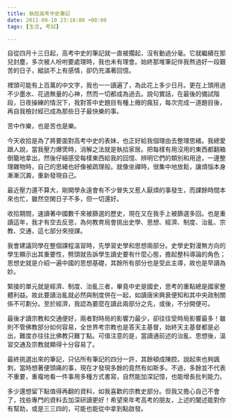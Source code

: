 ```yaml
---
title: 執拾高考中史筆記
date: 2011-09-10 23:18:00 +08:00
tags: [生活, 考試]

---
```


自從四月十三日起，高考中史的筆記就一直被擱起，沒有動過分毫。它就繼續在那兒封塵，多次被人吩咐要處理時，我也未有理會。始終那堆筆記伴我熬過好一段艱苦的日子，縱談不上有感情，卻仍充滿著回憶。  
  
裡頭可能有上百萬的中文字，我也一一讀遍了，為此花上多少日月。更在上頭用過不少墨水、花過無量的心神，然而一切都成為過去。說句實話，在最後的備試階段，日夜操練的情況下，我對答中史題目有種上癮的瘋狂，每次完成一道題目後，再自我檢討經已成為那些日子最快樂的事。  
  
苦中作樂，也是苦也是樂。  
  
今天收拾是為了將要面對高考中史的表妹，也正好給我個理由去整理思緒。我總愛跟人說，當我壓力爆煲時，消解之法就是執拾家居。把每樣有用沒用的東西都翻箱倒籠地拿出，然後仔細感受每樣東西給我的回憶、辨明它們的類別和用途，一邊整理雜物時，自己的思緒也好像被疏理般。就像坐禪時，很集中地放鬆，讓煩惱本身漸漸沉澱，重新發現自己。  
  
最近壓力還不算大，剛開學永遠會有不少冒失又惹人厭煩的事發生，而課餘時間本來也忙，雖然空閑日子不多，但一切還好。  
  
收拾期間，速讀著中國數千來被篩選的歷史，現在又在我手上被篩選多回。也是重讀這年，我才有空去反思，為何教育局會挑出史學、思想、經濟、制度、治亂、宗教、交通，這七部分來授課。  
  
  
我會建議同學在整個課程溫習時，先學習史學和思想兩部分。史學史對漫無方向的學生顯示出其重要性，劈頭就告訴學生讀史要有什麼心態，擔起整科導論的角色；思想史就是介紹一遍中國的思想基礎，其餘所有部分也是受此主導，故也是早讀為妙。  
  
緊接的單元就是經濟、制度、治亂三者，畢竟中史是國史，思考的重點總是國家整體利益。故此要讀治亂就必然與制度併在一起，如讀唐宋興衰便知和其中央政制關係不可劃分。至於經濟，我認為要麼在讀此兩部分之先，或後，不分開便可。  
  
最後才讀宗教和交通便好，兩者對時局的影響力最少，卻往往受時局影響最多！雖則不管佛教部分如何容易，全世界考宗教也是答天主基督，始終天主基督都是必出，難度亦往往比佛教只難丁點。可值注意的是，當讀通前述的治亂、思想後，溫習交通及宗教就顯得十分容易了。  
  
  
最終挑選出來的筆記，只佔所有筆記的四分一許，其餘頓成陳腔。說起來也夠諷刺，當時想著便頭痛的事，現在才發現多餘的竟然有如斯多。不過，多餘並不代表不重要，重複地看一件事用多種方式書寫，自然能加深記憶，也能增長批判能力。  
  
多少還想留下點值得再翻的資料，如我喜歡的宗教史部分。但我又擔心自己不會了，找些專門的資料去加深研讀更好！希望來年考高考的朋友，上述的闡述能對你有幫助，或是三三四的，可能也能從中拿到點啟發。
